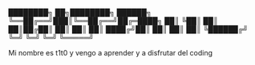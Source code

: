 ████████╗ ██╗████████╗ ██████╗ 
╚══██╔══╝███║╚══██╔══╝██╔═████╗
   ██║   ╚██║   ██║   ██║██╔██║
   ██║    ██║   ██║   ████╔╝██║
   ██║    ██║   ██║   ╚██████╔╝
   ╚═╝    ╚═╝   ╚═╝    ╚═════╝ 

Mi nombre es t1t0 y vengo a aprender y a disfrutar del coding

<!---
t1t0h4k3r/t1t0h4k3r is a ✨ special ✨ repository because its `README.md` (this file) appears on your GitHub profile.
You can click the Preview link to take a look at your changes.
--->
